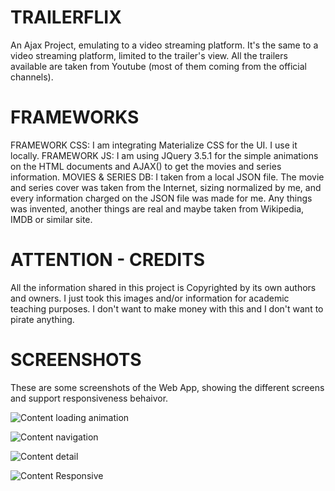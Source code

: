 # TRAILERFLIX
An Ajax Project, emulating to a video streaming platform.
It's the same to a video streaming platform, limited to the trailer's view. All the trailers available are taken from Youtube (most of them coming from the official channels).

# FRAMEWORKS
FRAMEWORK CSS: I am integrating Materialize CSS for the UI. I use it locally.
FRAMEWORK JS: I am using JQuery 3.5.1 for the simple animations on the HTML documents and AJAX() to get the movies and series information.
MOVIES & SERIES DB: I taken from a local JSON file. The movie and series cover was taken from the Internet, sizing normalized by me, and every information charged on the JSON file was made for me. Any things was invented, another things are real and maybe taken from Wikipedia, IMDB or similar site.

# ATTENTION - CREDITS
All the information shared in this project is Copyrighted by its own authors and owners. I just took this images and/or information for academic teaching purposes. I don't want to make money with this and I don't want to pirate anything.

# SCREENSHOTS
These are some screenshots of the Web App, showing the different screens and support responsiveness behaivor. 

![Content loading animation](https://github.com/mobilepadawan/coderflix/blob/master/AJAX%20-%20Trailerflix/images/screenshots/vertical_loading.jpg)

![Content navigation](https://github.com/mobilepadawan/coderflix/blob/master/AJAX%20-%20Trailerflix/images/screenshots/vertical_navigation.jpg)

![Content detail](https://github.com/mobilepadawan/coderflix/blob/master/AJAX%20-%20Trailerflix/images/screenshots/vertical_detail.png)

![Content Responsive](https://github.com/mobilepadawan/coderflix/blob/master/AJAX%20-%20Trailerflix/images/screenshots/horizontal_navigation.png)
